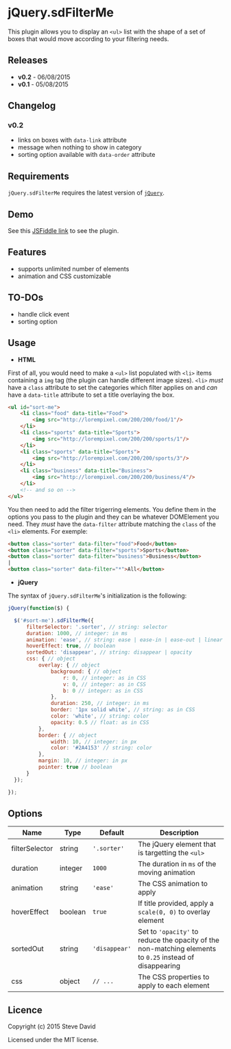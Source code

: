 # jQuery.sdFilterMe
This plugin allows you to display an `<ul>` list with the shape of a set of boxes that would move according to your filtering needs. 

## Releases
* **v0.2** - 06/08/2015
* **v0.1** - 05/08/2015

## Changelog
### v0.2
* links on boxes with `data-link` attribute
* message when nothing to show in category
* sorting option available with `data-order` attribute

## Requirements
`jQuery.sdFilterMe` requires the latest version of [`jQuery`](https://jquery.com/download/).

## Demo
See this [JSFiddle link](http://jsfiddle.net/D4V1D/8obf6vye/) to see the plugin.

## Features
* supports unlimited number of elements
* animation and CSS customizable

## TO-DOs
* handle click event
* sorting option

## Usage
* **HTML**

First of all, you would need to make a `<ul>` list populated with `<li>` items containing a `img` tag (the plugin can handle different image sizes). `<li>` *must* have a `class` attribute to set the categories which filter applies on and *can* have a `data-title` attribute to set a title overlaying the box.

```html
<ul id="sort-me">
    <li class="food" data-title="Food">
        <img src="http://lorempixel.com/200/200/food/1"/>
    </li>
    <li class="sports" data-title="Sports">
        <img src="http://lorempixel.com/200/200/sports/1"/>
    </li>
    <li class="sports" data-title="Sports">
        <img src="http://lorempixel.com/200/200/sports/3"/>
    </li>
    <li class="business" data-title="Business">
        <img src="http://lorempixel.com/200/200/business/4"/>
    </li>
    <!-- and so on -->
</ul>
```

You then need to add the filter trigerring elements. You define them in the options you pass to the plugin and they can be whatever DOMElement you need. They *must* have the `data-filter` attribute matching the `class` of the `<li>` elements. For exemple:

```html
<button class="sorter" data-filter="food">Food</button>
<button class="sorter" data-filter="sports">Sports</button>
<button class="sorter" data-filter="business">Business</button>
|
<button class="sorter" data-filter="*">All</button>
```

* **jQuery**

The syntax of `jQuery.sdFilterMe`'s initialization is the following:
```javascript
jQuery(function($) {

  $('#sort-me').sdFilterMe({
      filterSelector: '.sorter', // string: selector
      duration: 1000, // integer: in ms
      animation: 'ease', // string: ease | ease-in | ease-out | linear | ease-in-out
      hoverEffect: true, // boolean
      sortedOut: 'disappear', // string: disappear | opacity
      css: { // object
          overlay: { // object
              background: { // object
                  r: 0, // integer: as in CSS
                  v: 0, // integer: as in CSS
                  b: 0 // integer: as in CSS
              },
              duration: 250, // integer: in ms
              border: '1px solid white', // string: as in CSS
              color: 'white', // string: color
              opacity: 0.5 // float: as in CSS
          },
          border: { // object
              width: 10, // integer: in px
              color: '#2A4153' // string: color
          },
          margin: 10, // integer: in px
          pointer: true // boolean
      }
  });

});
```

## Options
Name | Type | Default | Description
------------ | ------------- | ------------- | -------------
filterSelector | string | `'.sorter'` | The jQuery element that is targetting the `<ul>`
duration | integer | `1000` | The duration in `ms` of the moving animation
animation | string | `'ease'` | The CSS animation to apply
hoverEffect | boolean | `true` | If title provided, apply a `scale(0, 0)` to overlay element
sortedOut | string | `'disappear'` | Set to `'opacity'` to reduce the opacity of the non-matching elements to `0.25` instead of disappearing
css | object | `// ...` | The CSS properties to apply to each element

## Licence
Copyright (c) 2015 Steve David

Licensed under the MIT license.

